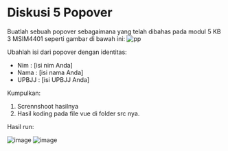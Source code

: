 # Diskusi 5 Popover
Buatlah sebuah popover sebagaimana yang telah dibahas pada modul 5 KB 3 MSIM4401 seperti gambar di bawah ini:
![pp](https://user-images.githubusercontent.com/72592250/201454777-58d4539f-7125-4e87-a65d-7538fb9feca1.png)

Ubahlah isi dari popover dengan identitas:
- Nim : [isi nim Anda]
- Nama : [isi nama Anda]
- UPBJJ : [isi UPBJJ Anda]

Kumpulkan:
1. Scrennshoot hasilnya
2. Hasil koding pada file vue di folder src nya.

Hasil run:

![image](https://user-images.githubusercontent.com/72592250/201458303-13189ef1-d57f-4ae8-8c1e-90c1b054af11.png)
![image](https://user-images.githubusercontent.com/72592250/201458311-b5b2f9b8-ac5c-46bc-be05-b4e772c678fe.png)

